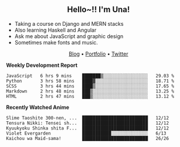 <h2 align="center">
  Hello~!! I'm Una!
</h2>

- Taking a course on Django and MERN stacks
- Also learning Haskell and Angular
- Ask me about JavaScript and graphic design
- Sometimes make fonts and music.

<p align="center">
  <a href="https://anarchy.website/">Blog</a> &bull;
  <a href="https://una-ada.github.io/">Portfolio</a> &bull;
  <a href="https://twitter.com/unaxiii">Twitter</a>
</p>

**Weekly Development Report**

<!--START_SECTION:waka-->
```text
JavaScript   6 hrs 9 mins    ███████▒░░░░░░░░░░░░░░░░░   29.03 % 
Python       3 hrs 58 mins   ████▓░░░░░░░░░░░░░░░░░░░░   18.71 % 
SCSS         3 hrs 44 mins   ████▒░░░░░░░░░░░░░░░░░░░░   17.65 % 
Markdown     2 hrs 48 mins   ███▒░░░░░░░░░░░░░░░░░░░░░   13.25 % 
HTML         2 hrs 47 mins   ███▒░░░░░░░░░░░░░░░░░░░░░   13.12 % 
```
<!--END_SECTION:waka-->

**Recently Watched Anime**

<!-- RECENT-ANIME:START -->

    Slime Taoshite 300-nen, ...  █████████████████████████   12/12
    Tensura Nikki: Tensei sh...  █████████████████████████   12/12
    Kyuukyoku Shinka shita F...  █████████████████████████   12/12
    Violet Evergarden            ███████████░░░░░░░░░░░░░░   6/13
    Kaichou wa Maid-sama!        █████████████████████████   26/26
<!-- RECENT-ANIME:END -->
